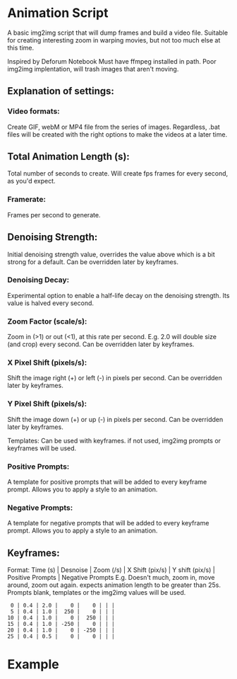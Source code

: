 # Animation Script
A basic img2img script that will dump frames and build a video file. Suitable for creating interesting zoom in warping movies, but not too much else at this time.

Inspired by Deforum Notebook
Must have ffmpeg installed in path.
Poor img2img implentation, will trash images that aren't moving.

## Explanation of settings:
### Video formats:
 Create GIF, webM or MP4 file from the series of images. Regardless, .bat files will be created with the right options to make the videos at a later time.

## Total Animation Length (s):
 Total number of seconds to create. Will create fps frames for every second, as you'd expect.
### Framerate:
 Frames per second to generate.

## Denoising Strength:
 Initial denoising strength value, overrides the value above which is a bit strong for a default. Can be overridden later by keyframes.
### Denoising Decay:
 Experimental option to enable a half-life decay on the denoising strength. Its value is halved every second.

### Zoom Factor (scale/s):
 Zoom in (>1) or out (<1), at this rate per second. E.g. 2.0 will double size (and crop) every second. Can be overridden later by keyframes.
### X Pixel Shift (pixels/s):
 Shift the image right (+) or left (-) in pixels per second. Can be overridden later by keyframes.
### Y Pixel Shift (pixels/s):
 Shift the image down (+) or up (-) in pixels per second. Can be overridden later by keyframes.

Templates: Can be used with keyframes. if not used, img2img prompts or keyframes will be used.
### Positive Prompts:
 A template for positive prompts that will be added to every keyframe prompt. Allows you to apply a style to an animation.
### Negative Prompts:
 A template for negative prompts that will be added to every keyframe prompt. Allows you to apply a style to an animation.

## Keyframes:
Format: Time (s) | Desnoise | Zoom (/s) | X Shift (pix/s) | Y shift (pix/s) | Positive Prompts | Negative Prompts
E.g. Doesn't much, zoom in, move around, zoom out again. expects animation length to be greater than 25s. Prompts blank, templates or the img2img values will be used.

     0 | 0.4 | 2.0 |    0 |    0 | | |
     5 | 0.4 | 1.0 |  250 |    0 | | |
    10 | 0.4 | 1.0 |    0 |  250 | | |
    15 | 0.4 | 1.0 | -250 |    0 | | |
    20 | 0.4 | 1.0 |    0 | -250 | | |
    25 | 0.4 | 0.5 |    0 |    0 | | |

# Example

